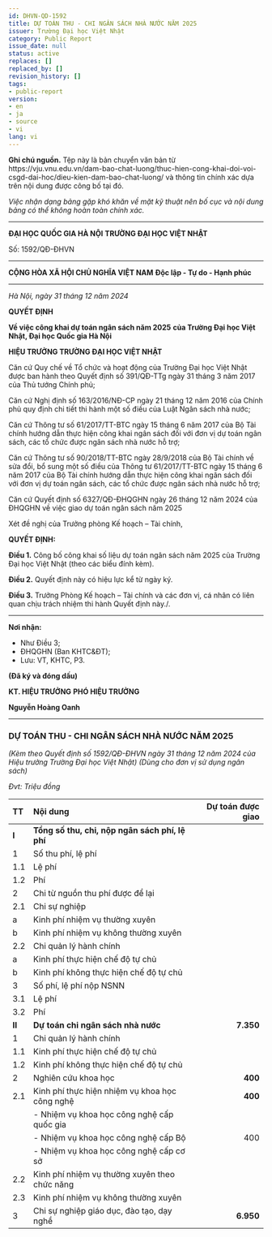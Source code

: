 ```yaml
---
id: DHVN-QD-1592
title: DỰ TOÁN THU - CHI NGÂN SÁCH NHÀ NƯỚC NĂM 2025
issuer: Trường Đại học Việt Nhật
category: Public Report
issue_date: null
status: active
replaces: []
replaced_by: []
revision_history: []
tags:
- public-report
version:
- en
- ja
- source
- vi
lang: vi
---
```

<div class="source-note" role="note" aria-label="Ghi chú nguồn">
  <p><strong>Ghi chú nguồn.</strong> Tệp này là bản chuyển văn bản từ https://vju.vnu.edu.vn/dam-bao-chat-luong/thuc-hien-cong-khai-doi-voi-csgd-dai-hoc/dieu-kien-dam-bao-chat-luong/ và thông tin chính xác dựa trên nội dung được công bố tại đó.</p>
  <p><em>Việc nhận dạng bảng gặp khó khăn về mặt kỹ thuật nên bố cục và nội dung bảng có thể không hoàn toàn chính xác.</em></p>
</div>


---

**ĐẠI HỌC QUỐC GIA HÀ NỘI**
**TRƯỜNG ĐẠI HỌC VIỆT NHẬT**

Số: 1592/QĐ-ĐHVN

---

**CỘNG HÒA XÃ HỘI CHỦ NGHĨA VIỆT NAM**
**Độc lập - Tự do - Hạnh phúc**

---

*Hà Nội, ngày 31 tháng 12 năm 2024*

**QUYẾT ĐỊNH**

**Về việc công khai dự toán ngân sách năm 2025**
**của Trường Đại học Việt Nhật, Đại học Quốc gia Hà Nội**

**HIỆU TRƯỞNG TRƯỜNG ĐẠI HỌC VIỆT NHẬT**

Căn cứ Quy chế về Tổ chức và hoạt động của Trường Đại học Việt Nhật được ban hành theo Quyết định số 391/QĐ-TTg ngày 31 tháng 3 năm 2017 của Thủ tướng Chính phủ;

Căn cứ Nghị định số 163/2016/NĐ-CP ngày 21 tháng 12 năm 2016 của Chính phủ quy định chi tiết thi hành một số điều của Luật Ngân sách nhà nước;

Căn cứ Thông tư số 61/2017/TT-BTC ngày 15 tháng 6 năm 2017 của Bộ Tài chính hướng dẫn thực hiện công khai ngân sách đối với đơn vị dự toán ngân sách, các tổ chức được ngân sách nhà nước hỗ trợ;

Căn cứ Thông tư số 90/2018/TT-BTC ngày 28/9/2018 của Bộ Tài chính về sửa đổi, bổ sung một số điều của Thông tư 61/2017/TT-BTC ngày 15 tháng 6 năm 2017 của Bộ Tài chính hướng dẫn thực hiện công khai ngân sách đối với đơn vị dự toán ngân sách, các tổ chức được ngân sách nhà nước hỗ trợ;

Căn cứ Quyết định số 6327/QĐ-ĐHQGHN ngày 26 tháng 12 năm 2024 của ĐHQGHN về việc giao dự toán ngân sách năm 2025

Xét đề nghị của Trưởng phòng Kế hoạch – Tài chính,

**QUYẾT ĐỊNH:**

**Điều 1.** Công bố công khai số liệu dự toán ngân sách năm 2025 của Trường Đại học Việt Nhật (theo các biểu đính kèm).

**Điều 2.** Quyết định này có hiệu lực kể từ ngày ký.

**Điều 3.** Trưởng Phòng Kế hoạch – Tài chính và các đơn vị, cá nhân có liên quan chịu trách nhiệm thi hành Quyết định này./.

---

**Nơi nhận:**
- Như Điều 3;
- ĐHQGHN (Ban KHTC&ĐT);
- Lưu: VT, KHTC, P3.

**(Đã ký và đóng dấu)**

**KT. HIỆU TRƯỞNG**
**PHÓ HIỆU TRƯỞNG**

**Nguyễn Hoàng Oanh**

---

### **DỰ TOÁN THU - CHI NGÂN SÁCH NHÀ NƯỚC NĂM 2025**
*(Kèm theo Quyết định số 1592/QĐ-ĐHVN ngày 31 tháng 12 năm 2024 của Hiệu trưởng Trường Đại học Việt Nhật)*
*(Dùng cho đơn vị sử dụng ngân sách)*

*Đvt: Triệu đồng*

| TT | Nội dung | Dự toán được giao |
| :--- | :--- | ---: |
| **I** | **Tổng số thu, chi, nộp ngân sách phí, lệ phí** | |
| 1 | Số thu phí, lệ phí | |
| 1.1 | Lệ phí | |
| 1.2 | Phí | |
| 2 | Chi từ nguồn thu phí được để lại | |
| 2.1 | Chi sự nghiệp | |
| a | Kinh phí nhiệm vụ thường xuyên | |
| b | Kinh phí nhiệm vụ không thường xuyên | |
| 2.2 | Chi quản lý hành chính | |
| a | Kinh phí thực hiện chế độ tự chủ | |
| b | Kinh phí không thực hiện chế độ tự chủ | |
| 3 | Số phí, lệ phí nộp NSNN | |
| 3.1 | Lệ phí | |
| 3.2 | Phí | |
| **II** | **Dự toán chi ngân sách nhà nước** | **7.350** |
| 1 | Chi quản lý hành chính | |
| 1.1 | Kinh phí thực hiện chế độ tự chủ | |
| 1.2 | Kinh phí không thực hiện chế độ tự chủ | |
| 2 | Nghiên cứu khoa học | **400** |
| 2.1 | Kinh phí thực hiện nhiệm vụ khoa học công nghệ | **400** |
| | - Nhiệm vụ khoa học công nghệ cấp quốc gia | |
| | - Nhiệm vụ khoa học công nghệ cấp Bộ | 400 |
| | - Nhiệm vụ khoa học công nghệ cấp cơ sở | |
| 2.2 | Kinh phí nhiệm vụ thường xuyên theo chức năng | |
| 2.3 | Kinh phí nhiệm vụ không thường xuyên | |
| 3 | Chi sự nghiệp giáo dục, đào tạo, dạy nghề | **6.950** |
